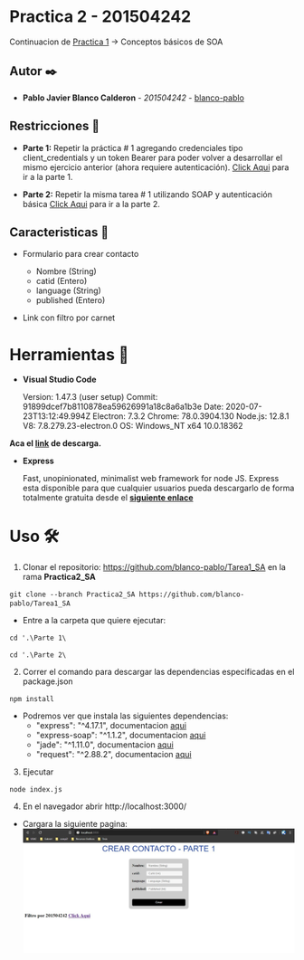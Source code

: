 # Practica 2 - 201504242

Continuacion de [Practica 1](https://github.com/blanco-pablo/Tarea1_SA) -> Conceptos básicos de SOA

## Autor ✒️

* **Pablo Javier Blanco Calderon** - *201504242* - [blanco-pablo](https://github.com/blanco-pablo)

## Restricciones 🚀

* __Parte 1:__ Repetir la práctica # 1 agregando credenciales tipo client_credentials y un token Bearer para poder volver a desarrollar el mismo ejercicio anterior (ahora requiere autenticación).
[Click Aqui](https://github.com/blanco-pablo/Tarea1_SA/tree/Practica2_SA/Parte%201) para ir a la parte 1.

* __Parte 2:__ Repetir la misma tarea # 1 utilizando SOAP y autenticación básica
[Click Aqui](https://github.com/blanco-pablo/Tarea1_SA/tree/Practica2_SA/Parte%202) para ir a la parte 2.

## Caracteristicas :necktie:

* Formulario para crear contacto
    * Nombre (String)
    * catid (Entero)
    * language (String)
    * published (Entero)

* Link con filtro por carnet

# Herramientas :hammer:

* __Visual Studio Code__

    Version: 1.47.3 (user setup)
    Commit: 91899dcef7b8110878ea59626991a18c8a6a1b3e
    Date: 2020-07-23T13:12:49.994Z
    Electron: 7.3.2
    Chrome: 78.0.3904.130
    Node.js: 12.8.1
    V8: 7.8.279.23-electron.0
    OS: Windows_NT x64 10.0.18362

__Aca el [link](https://code.visualstudio.com/download) de descarga.__

* __Express__

    Fast, unopinionated, minimalist web framework for node JS.
    Express esta disponible para que cualquier usuarios pueda descargarlo de forma totalmente gratuita desde el __[siguiente enlace](https://www.npmjs.com/package/express)__

# Uso 🛠️

1. Clonar el repositorio: https://github.com/blanco-pablo/Tarea1_SA en la rama __Practica2_SA__
```
git clone --branch Practica2_SA https://github.com/blanco-pablo/Tarea1_SA
```
* Entre a la carpeta que quiere ejecutar:
```
cd '.\Parte 1\
```
```
cd '.\Parte 2\
```
2. Correr el comando para descargar las dependencias especificadas en el package.json
```
npm install
```

* Podremos ver que instala las siguientes dependencias:
    * "express": "^4.17.1", documentacion [aqui](https://www.npmjs.com/package/express)
    * "express-soap": "^1.1.2", documentacion [aqui](https://www.npmjs.com/package/express-soap)
    * "jade": "^1.11.0", documentacion [aqui](https://www.npmjs.com/package/express-jade)
    * "request": "^2.88.2", documentacion [aqui](https://expressjs.com/es/api.html)

3. Ejecutar
```
node index.js
```
4. En el navegador abrir http://localhost:3000/

* Cargara la siguiente pagina:
![Imagen](/ima.jpg)